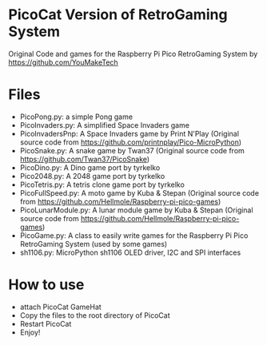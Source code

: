 # PicoCat Version of RetroGaming System

Original Code and games for the Raspberry Pi Pico RetroGaming System by https://github.com/YouMakeTech

Files
=====
* PicoPong.py: a simple Pong game
* PicoInvaders.py: A simplified Space Invaders game
* PicoInvadersPnp: A Space Invaders game by Print N'Play (Original source code from https://github.com/printnplay/Pico-MicroPython)
* PicoSnake.py: A snake game by Twan37 (Original source code from https://github.com/Twan37/PicoSnake)
* PicoDino.py: A Dino game port by tyrkelko
* Pico2048.py: A 2048 game port by tyrkelko
* PicoTetris.py: A tetris clone game port by tyrkelko
* PicoFullSpeed.py: A moto game by Kuba & Stepan (Original source code from https://github.com/Hellmole/Raspberry-pi-pico-games)
* PicoLunarModule.py: A lunar module game by Kuba & Stepan (Original source code from https://github.com/Hellmole/Raspberry-pi-pico-games)
* PicoGame.py: A class to easily write games for the Raspberry Pi Pico RetroGaming System (used by some games)
* sh1106.py: MicroPython sh1106 OLED driver, I2C and SPI interfaces

How to use
==========
* attach PicoCat GameHat
* Copy the files to the root directory of PicoCat
* Restart PicoCat
* Enjoy!
